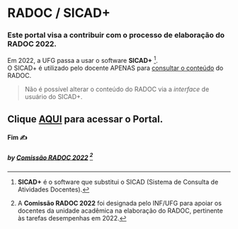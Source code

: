 # RADOC / SICAD+

<H3> Este portal visa a contribuir com o processo de elaboração do RADOC 2022.</H3>


Em 2022, a UFG passa a usar o software **SICAD+** [^1].</H4><br>
O SICAD+ é utilizado pelo docente APENAS para <ins>consultar o conteúdo</ins> do RADOC.
> Não é possível alterar o conteúdo do RADOC via a _interface_ de usuário do SICAD+.

## Clique [AQUI](./doc/painel.md#painel-visão-geral/) para acessar o Portal.


[^1]: **SICAD+** é o software que substitui o SICAD (Sistema de Consulta de Atividades Docentes).
[^2]: A **Comissão RADOC 2022** foi designada pelo INF/UFG para apoiar os docentes da unidade acadêmica na elaboração do RADOC, pertinente às tarefas desempenhas em 2022.

#### Fim &#9997;
##### by [Comissão RADOC 2022](./doc/x-index.md#comissão-radoc-2022) [^2]
